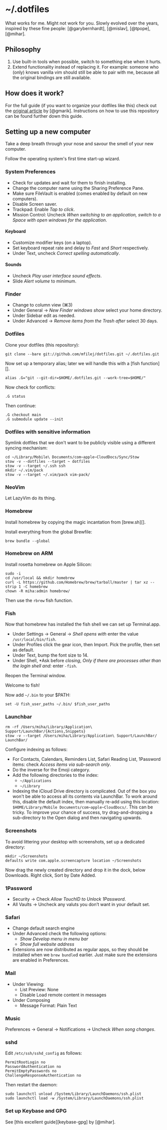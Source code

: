 # ~/.dotfiles

What works for me. Might not work for you. Slowly evolved over the years, inspired by these fine people: [@garybernhardt], [@mislav], [@tpope], [@mihar].

## Philosophy

1) Use built-in tools when possible, switch to something else when it hurts.
2) Extend functionality instead of replacing it. For example: someone who (only) knows vanilla vim should still be able to pair with me, because all the original bindings are still available.

## How does it work?

For the full guide (if you want to organize your dotfiles like this) check out the [original article](http://www.gmarik.info/blog/2010/tracking-dotfiles-with-git/) by [@gmarik]. Instructions on how to use this repository can be found further down this guide.

## Setting up a new computer

Take a deep breath through your nose and savour the smell of your new computer.

Follow the operating system's first time start-up wizard. 

### System Preferences

- Check for updates and wait for them to finish installing.
- Change the computer name using the Sharing Preference Pane.
- Make sure FileVault is enabled (comes enabled by default on new computers).
- Disable Screen saver.
- Trackpad: Enable *Tap to click*.
- Mission Control: Uncheck *When switching to an application, switch to a
  Space with open windows for the application*.

#### Keyboard

- Customize modifier keys (on a laptop).
- Set keyboard repeat rate and delay to *Fast* and *Short* respectively.
- Under Text, uncheck *Correct spelling automatically*.

#### Sounds

- Uncheck *Play user interface sound effects*.
- Slide *Alert volume* to minimum.


### Finder

- Change to column view (⌘3)
- Under General → *New Finder windows show* select your home directory.
- Under Sidebar edit as needed.
- Under Advanced → *Remove items from the Trash after* select 30 days.


### Dotfiles

Clone your dotfiles (this repository):

    git clone --bare git://github.com/mfilej/dotfiles.git ~/.dotfiles.git

Now set up a temporary alias; later we will handle this with a [fish function][].

    alias .G="git --git-dir=$HOME/.dotfiles.git --work-tree=$HOME/"

Now check for conflicts:

    .G status

Then continue:

    .G checkout main
    .G submodule update --init


### Dotfiles with sensitive information

Symlink dotfiles that we don't want to be publicly visible using a different syncing mechanism:

    cd ~/Library/Mobile\ Documents/com~apple~CloudDocs/Sync/Stow
    stow -v --dotfiles --target ~ dotfiles
    stow -v --target ~/.ssh ssh
    mkdir ~/.vim/pack
    stow -v --target ~/.vim/pack vim-pack/


### NeoVim

Let LazyVim do its thing.

### Homebrew

Install homebrew by copying the magic incantation from [brew.sh][].

Install everything from the global Brewfile:

    brew bundle --global


### Homebrew on ARM

Install rosetta homebrew on Apple Silicon:

    sudo -i
    cd /usr/local && mkdir homebrew
    curl -L https://github.com/Homebrew/brew/tarball/master | tar xz --strip 1 -C homebrew
    chown -R miha:admin homebrew/

Then use the `rbrew` fish function.

### Fish

Now that homebrew has installed the fish shell we can set up Terminal.app.

- Under Settings → General → *Shell opens with* enter the value `/usr/local/bin/fish`.
- Under Profiles click the gear icon, then Import. Pick the profile, then set as default.
- Under Text, bump the font size to 14.
- Under Shell, *Ask before *closing*, *Only if there are processes other than the login shell and:* enter `-fish`.

Reopen the Terminal window.

Welcome to fish!

Now add `~/.bin` to your $PATH:

    set -U fish_user_paths ~/.bin/ $fish_user_paths

### Launchbar

    rm -rf /Users/miha/Library/Application\ Support/LaunchBar/{Actions,Snippets}
    stow -v --target /Users/miha/Library/Application\ Support/LaunchBar/ LaunchBar/

Configure indexing as follows:
- For Contacts, Calendars, Reminders List, Safari Reading List, 1Password items: check *Access
items via sub-search only*.
- Do the inverse for the Emoji category.
- Add the following directories to the index:
  - `~/Applications`
  - `~/Library`
- Indexing the iCloud Drive directory is complicated. Out of the box you won't
  be able to access all its contents via LaunchBar. To work around this, disable the default index, then manually re-add using this location: `$HOME/Library/Mobile Documents/com~apple~CloudDocs/`. This can be tricky. To improve your chance of success, try drag-and-dropping a sub-directory to the Open dialog and then navigating upwards.

### Screenshots

To avoid littering your desktop with screenshots, set up a dedicated directory:

    mkdir ~/Screenshots
    defaults write com.apple.screencapture location ~/Screenshots

Now drag the newly created directory and drop it in the dock, below Downloads. Right click, Sort by Date Added.

### 1Password

- Security → Check *Allow TouchID to Unlock 1Password*.
- All Vaults → Uncheck any valuts you don’t want in your default set.

### Safari

- Change default search engine
- Under Advanced check the following options: 
  - *Show Develop menu in menu bar*
  - *Show full website address*
- Extensions are now distributed as regular apps, so they should be installed
  when we `brew bundle`d earlier. Just make sure the extensions are enabled in Preferences.

### Mail

- Under Viewing:
  - List Preview: None
  - Disable Load remote content in messages
- Under Composing
  - Message Format: Plain Text

### Music

Preferences → General → Notifications → Uncheck *When song changes*.

### sshd

Edit `/etc/ssh/sshd_config` as follows:

    PermitRootLogin no
    PasswordAuthentication no
    PermitEmptyPasswords no
    ChallengeResponseAuthentication no

Then restart the daemon:

    sudo launchctl unload /System/Library/LaunchDaemons/ssh.plist
    sudo launchctl load -w /System/Library/LaunchDaemons/ssh.plist


### Set up Keybase and GPG

See [this excellent guide][keybase-gpg] by [@mihar].
